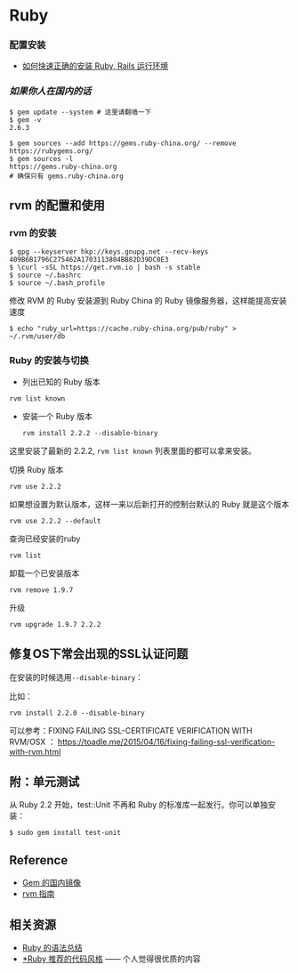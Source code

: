 # Ruby

### 配置安装

- [如何快速正确的安装 Ruby, Rails 运行环境](https://ruby-china.org/wiki/install_ruby_guide)

### *如果你人在国内的话*

 ```{shell}
$ gem update --system # 这里请翻墙一下
$ gem -v
2.6.3
```

```{shell}
$ gem sources --add https://gems.ruby-china.org/ --remove https://rubygems.org/
$ gem sources -l
https://gems.ruby-china.org
# 确保只有 gems.ruby-china.org
```

## rvm 的配置和使用

### rvm 的安装

```{shell}
$ gpg --keyserver hkp://keys.gnupg.net --recv-keys 409B6B1796C275462A1703113804BB82D39DC0E3
$ \curl -sSL https://get.rvm.io | bash -s stable
$ source ~/.bashrc
$ source ~/.bash_profile
```

修改 RVM 的 Ruby 安装源到 Ruby China 的 Ruby 镜像服务器，这样能提高安装速度

`$ echo "ruby_url=https://cache.ruby-china.org/pub/ruby" > ~/.rvm/user/db`

### Ruby 的安装与切换

* 列出已知的 Ruby 版本

```{shell}
rvm list known
```

* 安装一个 Ruby 版本

  `rvm install 2.2.2 --disable-binary`

这里安装了最新的 2.2.2, `rvm list known` 列表里面的都可以拿来安装。

切换 Ruby 版本

  `rvm use 2.2.2`

如果想设置为默认版本，这样一来以后新打开的控制台默认的 Ruby 就是这个版本

  `rvm use 2.2.2 --default`

查询已经安装的ruby

  `rvm list`

卸载一个已安装版本

  `rvm remove 1.9.7`

升级

    rvm upgrade 1.9.7 2.2.2
    
## 修复OS下常会出现的SSL认证问题 

在安装的时候选用`--disable-binary`：

比如：

```
rvm install 2.2.0 --disable-binary
```

可以参考：FIXING FAILING SSL-CERTIFICATE VERIFICATION WITH RVM/OSX ： https://toadle.me/2015/04/16/fixing-failing-ssl-verification-with-rvm.html

## 附：单元测试

从 Ruby 2.2 开始，test::Unit 不再和 Ruby 的标准库一起发行。你可以单独安装：

```{shell}
$ sudo gem install test-unit
```

## Reference

- [Gem 的国内镜像](https://gems.ruby-china.org/)
- [rvm 指南](https://ruby-china.org/wiki/rvm-guide)

## 相关资源

- [Ruby 的语法总结](http://yunfengsa.github.io/blog/2015/10/30/ruby-jichuyufa/)
- [*Ruby 推荐的代码风格](https://ruby-china.org/wiki/coding-style) —— 个人觉得很优质的内容
